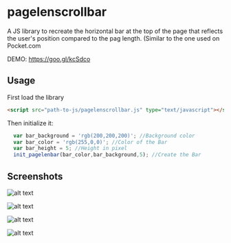 # pagelenscrollbar
A JS library to recreate the horizontal bar at the top of the page that reflects the user's position compared to the pag length.
(Similar to the one used on Pocket.com 

DEMO: https://goo.gl/kcSdco

## Usage
First load the library
```HTML
<script src="path-to-js/pagelenscrollbar.js" type="text/javascript"></script>
```
Then initialize it:

```Javascript
  var bar_background = 'rgb(200,200,200)'; //Background color
  var bar_color = 'rgb(255,0,0)'; //Color of the Bar
  var bar_height = 5; //Height in pixel
  init_pagelenbar(bar_color,bar_background,5); //Create the Bar
```

## Screenshots

![alt text](https://www.giuliogabrieli.it/playground/screenshots/PageLenScrollBar.gif "Screenshot 1")

![alt text](https://www.giuliogabrieli.it/playground/screenshots/pagelenscrollbar_01.png "Screenshot 1")


![alt text](https://www.giuliogabrieli.it/playground/screenshots/pagelenscrollbar_02.png "Screenshot 2")


![alt text](https://www.giuliogabrieli.it/playground/screenshots/pagelenscrollbar_03.png "Screenshot 3")
